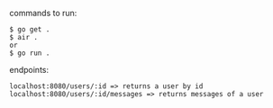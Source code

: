commands to run:

    $ go get .
    $ air .
    or
    $ go run .

endpoints:

    localhost:8080/users/:id => returns a user by id
    localhost:8080/users/:id/messages => returns messages of a user
